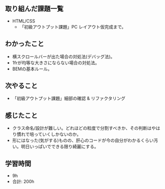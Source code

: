 ## 取り組んだ課題一覧

- HTML/CSS
    - 「初級アウトプット課題」PC レイアウト仮完成まで。
## わかったこと
- 横スクロールバーが出た場合の対処法(デバッグ法)。
- 1frが均等な大きさにならない場合の対処法。
- BEMの基本ルール。
  
## 次やること
- 「初級アウトプット課題」細部の確認 & リファクタリング
## 感じたこと
- クラス命名/設計が難しい。どれほどの粒度で分割すべきか、その判断はやはり慣れで培っていくしかないのか。
- 形にはなった(気がする)ものの、肝心のコードが今の自分がわかるくらい汚い。明日いっぱいでできる限り綺麗にする。
## 学習時間

- 9h
- 合計: 200h